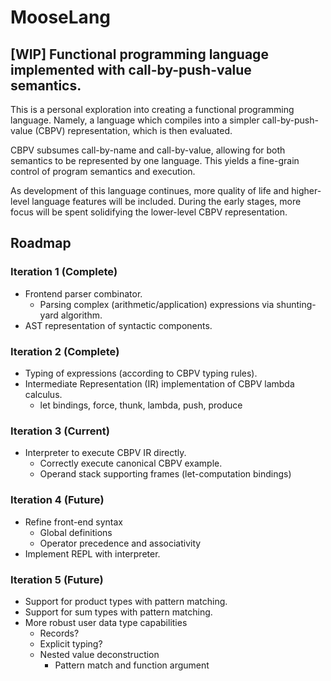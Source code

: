 # MooseLang

## [WIP] Functional programming language implemented with call-by-push-value semantics.
This is a personal exploration into creating a functional programming language.
Namely, a language which compiles into a simpler call-by-push-value (CBPV) representation,
which is then evaluated.

CBPV subsumes call-by-name and call-by-value,
allowing for both semantics to be represented by one language.
This yields a fine-grain control of program semantics and execution.

As development of this language continues, more quality of life and higher-level language features will be included.
During the early stages, more focus will be spent solidifying the lower-level CBPV representation.


## Roadmap
### Iteration 1 (Complete)
- Frontend parser combinator.
  - Parsing complex (arithmetic/application) expressions via shunting-yard algorithm.
- AST representation of syntactic components.

### Iteration 2 (Complete)
- Typing of expressions (according to CBPV typing rules).
- Intermediate Representation (IR) implementation of CBPV lambda calculus.
  - let bindings, force, thunk, lambda, push, produce

### Iteration 3 (Current)
- Interpreter to execute CBPV IR directly.
  - Correctly execute canonical CBPV example.
  - Operand stack supporting frames (let-computation bindings)

### Iteration 4 (Future)
- Refine front-end syntax
  - Global definitions
  - Operator precedence and associativity
- Implement REPL with interpreter.

### Iteration 5 (Future)
- Support for product types with pattern matching.
- Support for sum types with pattern matching.
- More robust user data type capabilities
  - Records?
  - Explicit typing?
  - Nested value deconstruction
    - Pattern match and function argument
